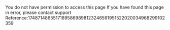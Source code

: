 You do not have permission to access this page If you have found this page in error, please contact support Reference:17487148655171895869898123246591951522020034968299102359